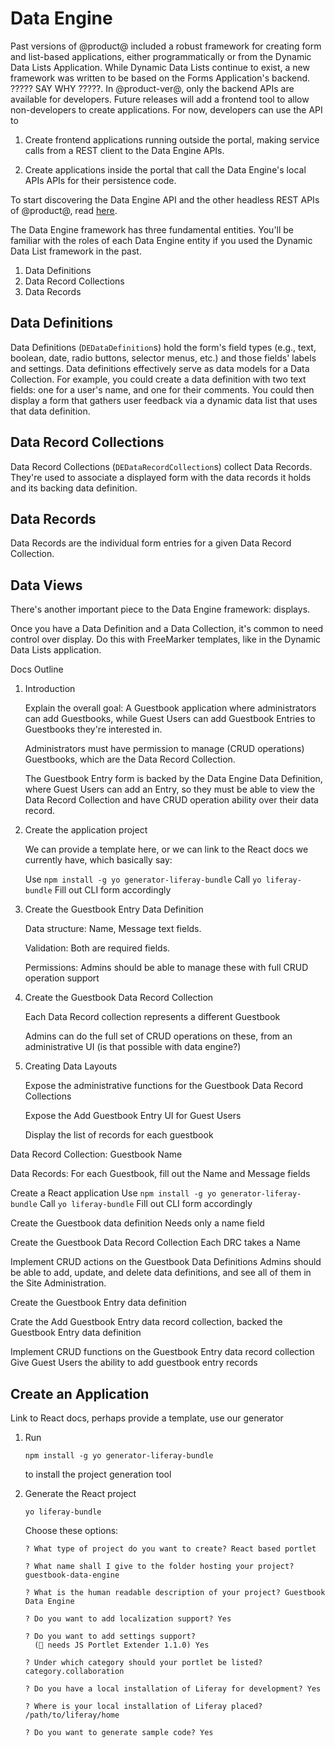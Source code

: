 # Data Engine

Past versions of @product@ included a robust framework for creating form and
list-based applications, either programmatically or from the Dynamic Data Lists
Application. While Dynamic Data Lists continue to exist, a new framework was
written to be based on the Forms Application's backend. ????? SAY WHY ?????. In
@product-ver@, only the backend APIs are available for developers. Future
releases will add a frontend tool to allow non-developers to create
applications. For now, developers can use the API to 

1.  Create frontend applications running outside the portal, making service
    calls from a REST client to the Data Engine APIs.

2.  Create applications inside the portal that call the Data Engine's local APIs
    APIs for their persistence code.

To start discovering the Data Engine API and the other headless REST APIs of
@product@, read
[here](/docs/7-2/deploy/-/knowledge_base/d/get-started-discover-the-api). 

The Data Engine framework has three fundamental entities. You'll be familiar
with the roles of each Data Engine entity if you used the Dynamic Data List
framework in the past.

1.  Data Definitions
2.  Data Record Collections
3.  Data Records

##  Data Definitions

Data Definitions (`DEDataDefinition`s) hold the form's field types (e.g., text,
boolean, date, radio buttons, selector menus, etc.) and those fields' labels and
settings. Data definitions effectively serve as data models for a Data
Collection. For example, you could create a data definition with two text
fields: one for a user's name, and one for their comments. You could then
display a form that gathers user feedback via a dynamic data list that uses that
data definition. 
<!--Link to swaggerhub for data defs, and the other entities?-->

## Data Record Collections

Data Record Collections (`DEDataRecordCollection`s) collect Data Records.
They're used to associate a displayed form with the data records it holds and
its backing data definition.

## Data Records

Data Records are the individual form entries for a given Data Record
Collection.

## Data Views

There's another important piece to the Data Engine framework: displays.

Once you have a Data Definition and a Data Collection, it's common to need
control over display. Do this with FreeMarker templates, like in the Dynamic
Data Lists application.

Docs Outline

1.  Introduction

    Explain the overall goal: A Guestbook application where administrators can add
    Guestbooks, while Guest Users can add Guestbook Entries to Guestbooks they're
    interested in.

    Administrators must have permission to manage (CRUD operations) Guestbooks,
    which are the Data Record Collection.

    The Guestbook Entry form is backed by the Data Engine Data Definition, where
    Guest Users can add an Entry, so they must be able to view the Data Record
    Collection and have CRUD operation ability over their data record.

2.  Create the application project

    We can provide a template here, or we can link to the React docs we
    currently have, which basically say: 

    Use `npm install -g yo generator-liferay-bundle`
    Call `yo liferay-bundle`
    Fill out CLI form accordingly

3.  Create the Guestbook Entry Data Definition

    Data structure: Name, Message text fields.

    Validation: Both are required fields.

    Permissions: Admins should be able to manage these with full CRUD operation support

4.  Create the Guestbook Data Record Collection

    Each Data Record collection represents a different Guestbook

    Admins can do the full set of CRUD operations on these, from an
    administrative UI (is that possible with data engine?)

5.  Creating Data Layouts

    Expose the administrative functions for the Guestbook Data Record
    Collections

    Expose the Add Guestbook Entry UI for Guest Users

    Display the list of records for each guestbook


Data Record Collection: Guestbook Name

Data Records: For each Guestbook, fill out the Name and Message fields

Create a React application 
    Use `npm install -g yo generator-liferay-bundle`
    Call `yo liferay-bundle`
    Fill out CLI form accordingly

Create the Guestbook data definition
    Needs only a name field

Create the Guestbook Data Record Collection
    Each DRC takes a Name

Implement CRUD actions on the Guestbook Data Definitions
    Admins should be able to add, update, and delete data definitions, and see
    all of them in the Site Administration.

Create the Guestbook Entry data definition

Crate the Add Guestbook Entry data record collection, backed the Guestbook
Entry data definition

Implement CRUD functions on the Guestbook Entry data record collection
    Give Guest Users the ability to add guestbook entry records

## Create an Application

Link to React docs, perhaps provide a template, use our generator

1.  Run 

        npm install -g yo generator-liferay-bundle

    to install the project generation tool

2.  Generate the React project

        yo liferay-bundle

    Choose these options:

        
        ? What type of project do you want to create? React based portlet

        ? What name shall I give to the folder hosting your project? guestbook-data-engine

        ? What is the human readable description of your project? Guestbook Data Engine

        ? Do you want to add localization support? Yes

        ? Do you want to add settings support?
          (👀 needs JS Portlet Extender 1.1.0) Yes

        ? Under which category should your portlet be listed? category.collaboration

        ? Do you have a local installation of Liferay for development? Yes

        ? Where is your local installation of Liferay placed? /path/to/liferay/home

        ? Do you want to generate sample code? Yes
## 
